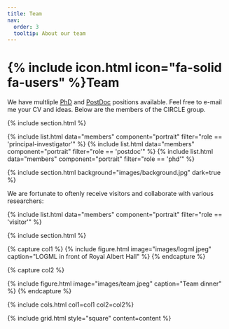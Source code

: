 ```yaml
---
title: Team
nav:
  order: 3
  tooltip: About our team
---
```


# {% include icon.html icon="fa-solid fa-users" %}Team

We have multliple <u><a href="https://tolgabirdal.github.io/assets/pdf/circlejobs_phd.pdf">PhD</a></u> and <u><a href="https://tolgabirdal.github.io/assets/pdf/circlejobs.pdf">PostDoc</a></u> positions available. Feel free to e-mail me your CV and ideas. Below are the members of the CIRCLE group.

{% include section.html %}

<!--{% include list.html data="members" component="portrait" filter="role == 'pi'" %}-->
{% include list.html data="members" component="portrait" filter="role == 'principal-investigator'" %}
{% include list.html data="members" component="portrait" filter="role == 'postdoc'" %}
{% include list.html data="members" component="portrait" filter="role == 'phd'" %}

{% include section.html background="images/background.jpg" dark=true %}

We are fortunate to oftenly receive visitors and collaborate with various researchers:

{% include list.html data="members" component="portrait" filter="role == 'visitor'" %}

{% include section.html %}


{% capture col1 %}
{%
  include figure.html
  image="images/logml.jpeg"
  caption="LOGML in front of Royal Albert Hall"
%}
{% endcapture %}

{% capture col2 %}
<!--<img src="images/logml.jpeg">-->
{%
  include figure.html
  image="images/team.jpeg"
  caption="Team dinner"
%}
{% endcapture %}

<!--{% capture content %}
{% include figure.html image="images/team.jpeg" style="margin-top: 20px;" %}-->
{% include cols.html col1=col1 col2=col2%}

<!--{% endcapture %}-->

{% include grid.html style="square" content=content %}
